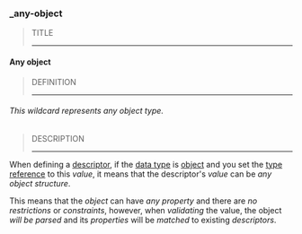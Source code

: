 ### _any-object



> TITLE
> 
> ------

#### Any object



> DEFINITION
> 
> ------

###### This wildcard represents any object type.



> DESCRIPTION
> 
> ------

When defining a [descriptor](_term_descriptor), if the [data type](_type) is [object](_type_object) and you set the [type reference](_kind_) to this *value*, it means that the descriptor's *value* can be *any object structure*.

This means that the *object* can have *any property* and there are *no restrictions* or *constraints*, however, when *validating* the value, the object *will be parsed* and its *properties* will be *matched* to existing *descriptors*.